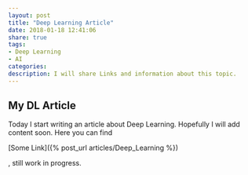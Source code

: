 ```yaml
---
layout: post
title: "Deep Learning Article"
date: 2018-01-18 12:41:06
share: true
tags: 
- Deep Learning
- AI
categories:
description: I will share Links and information about this topic.
---
```


## My DL Article

Today I start writing an article about Deep Learning. Hopefully I will add content soon. Here you can find 



[Some Link]({% post_url articles/Deep_Learning %})

, still work in progress.

